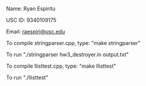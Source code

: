 Name: Ryan Espiritu

USC ID: 9340109175

Email: raespiri@usc.edu

To compile stringparser.cpp, type: "make stringparser"

To run "./stringparser hw3_destroyer.in output.txt"

To compile llisttest.cpp, type: "make llisttest"

To run "./llisttest"
